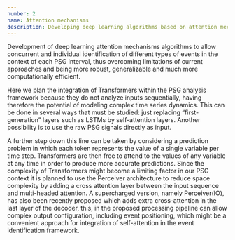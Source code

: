 ```yaml
---
number: 2
name: Attention mechanisms
description: Developing deep learning algorithms based on attention mechanisms to enable robust and efficient identification of multiple event types within PSG data.
---
```


Development of deep learning attention mechanisms algorithms to allow concurrent and individual identification of different types of events in the context of each PSG interval, thus overcoming limitations of current approaches and being more robust, generalizable and much more computationally efficient. 

Here we plan the integration of Transformers within the PSG analysis framework because they do not analyze inputs sequentially, having therefore the potential of modeling complex time series dynamics. This can be done in several ways that must be studied: just replacing “first-generation” layers such as LSTMs by self-attention layers. Another possibility is to use the raw PSG signals directly as input. 

A further step down this line can be taken by considering a prediction problem in which each token represents the value of a single variable per time step. Transformers are then free to attend to the values of any variable at any time in order to produce more accurate predictions. Since the complexity of Transformers might become a limiting factor in our PSG context it is planned to use the Perceiver architecture to reduce space complexity by adding a cross attention layer between the input sequence and multi-headed attention. A supercharged version, namely Perceiver(IO), has also been recently proposed which adds extra cross-attention in the last layer of the decoder, this, in the proposed processing pipeline can allow complex output configuration, including event positioning, which might be a convenient approach for integration of self-attention in the event identification framework.
